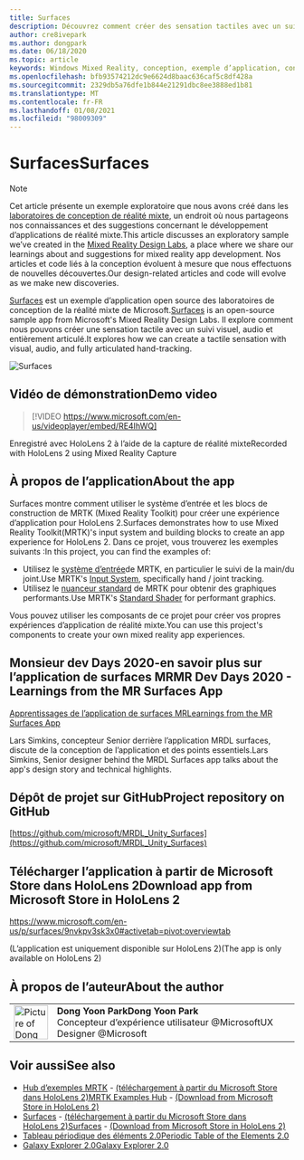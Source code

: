 ```yaml
---
title: Surfaces
description: Découvrez comment créer des sensation tactiles avec un suivi visuel, audio et articulé dans l’exemple d’application surfaces.
author: cre8ivepark
ms.author: dongpark
ms.date: 06/18/2020
ms.topic: article
keywords: Windows Mixed Reality, conception, exemple d’application, contrôles, MRTK, kit de préversion de réalité mixte, Unity, exemples d’applications, exemples d’applications, open source, Microsoft Store, HoloLens, casque de réalité mixte, casque Windows Mixed realisation, casque de réalité virtuelle
ms.openlocfilehash: bfb93574212dc9e6624d8baac636caf5c8df428a
ms.sourcegitcommit: 2329db5a76dfe1b844e21291dbc8ee3888ed1b81
ms.translationtype: MT
ms.contentlocale: fr-FR
ms.lasthandoff: 01/08/2021
ms.locfileid: "98009309"
---
```

# <a name="surfaces"></a><span data-ttu-id="26483-104">Surfaces</span><span class="sxs-lookup"><span data-stu-id="26483-104">Surfaces</span></span>

>[!NOTE]
><span data-ttu-id="26483-105">Cet article présente un exemple exploratoire que nous avons créé dans les [laboratoires de conception de réalité mixte](https://github.com/Microsoft/MRDesignLabs_Unity), un endroit où nous partageons nos connaissances et des suggestions concernant le développement d’applications de réalité mixte.</span><span class="sxs-lookup"><span data-stu-id="26483-105">This article discusses an exploratory sample we’ve created in the [Mixed Reality Design Labs](https://github.com/Microsoft/MRDesignLabs_Unity), a place where we share our learnings about and suggestions for mixed reality app development.</span></span> <span data-ttu-id="26483-106">Nos articles et code liés à la conception évoluent à mesure que nous effectuons de nouvelles découvertes.</span><span class="sxs-lookup"><span data-stu-id="26483-106">Our design-related articles and code will evolve as we make new discoveries.</span></span>

<span data-ttu-id="26483-107">[Surfaces](https://github.com/microsoft/MRDL_Unity_Surfaces)  est un exemple d’application open source des laboratoires de conception de la réalité mixte de Microsoft.</span><span class="sxs-lookup"><span data-stu-id="26483-107">[Surfaces](https://github.com/microsoft/MRDL_Unity_Surfaces)  is an open-source sample app from Microsoft's Mixed Reality Design Labs.</span></span> <span data-ttu-id="26483-108">Il explore comment nous pouvons créer une sensation tactile avec un suivi visuel, audio et entièrement articulé.</span><span class="sxs-lookup"><span data-stu-id="26483-108">It explores how we can create a tactile sensation with visual, audio, and fully articulated hand-tracking.</span></span>

![Surfaces](images/MRDL_Surfaces_1.jpg)

## <a name="demo-video"></a><span data-ttu-id="26483-110">Vidéo de démonstration</span><span class="sxs-lookup"><span data-stu-id="26483-110">Demo video</span></span> 

> [!VIDEO https://www.microsoft.com/en-us/videoplayer/embed/RE4IhWQ]

<span data-ttu-id="26483-111">Enregistré avec HoloLens 2 à l’aide de la capture de réalité mixte</span><span class="sxs-lookup"><span data-stu-id="26483-111">Recorded with HoloLens 2 using Mixed Reality Capture</span></span>

## <a name="about-the-app"></a><span data-ttu-id="26483-112">À propos de l’application</span><span class="sxs-lookup"><span data-stu-id="26483-112">About the app</span></span>

<span data-ttu-id="26483-113">Surfaces montre comment utiliser le système d’entrée et les blocs de construction de MRTK (Mixed Reality Toolkit) pour créer une expérience d’application pour HoloLens 2.</span><span class="sxs-lookup"><span data-stu-id="26483-113">Surfaces demonstrates how to use Mixed Reality Toolkit(MRTK)'s input system and building blocks to create an app experience for HoloLens 2.</span></span> <span data-ttu-id="26483-114">Dans ce projet, vous trouverez les exemples suivants :</span><span class="sxs-lookup"><span data-stu-id="26483-114">In this project, you can find the examples of:</span></span>
- <span data-ttu-id="26483-115">Utilisez le [système d’entrée](https://microsoft.github.io/MixedRealityToolkit-Unity/Documentation/Input/Overview.html)de MRTK, en particulier le suivi de la main/du joint.</span><span class="sxs-lookup"><span data-stu-id="26483-115">Use MRTK's [Input System](https://microsoft.github.io/MixedRealityToolkit-Unity/Documentation/Input/Overview.html), specifically hand / joint tracking.</span></span>
- <span data-ttu-id="26483-116">Utilisez le [nuanceur standard](https://microsoft.github.io/MixedRealityToolkit-Unity/Documentation/README_MRTKStandardShader.html) de MRTK pour obtenir des graphiques performants.</span><span class="sxs-lookup"><span data-stu-id="26483-116">Use MRTK's [Standard Shader](https://microsoft.github.io/MixedRealityToolkit-Unity/Documentation/README_MRTKStandardShader.html) for performant graphics.</span></span>

<span data-ttu-id="26483-117">Vous pouvez utiliser les composants de ce projet pour créer vos propres expériences d’application de réalité mixte.</span><span class="sxs-lookup"><span data-stu-id="26483-117">You can use this project's components to create your own mixed reality app experiences.</span></span>

## <a name="mr-dev-days-2020---learnings-from-the-mr-surfaces-app"></a><span data-ttu-id="26483-118">Monsieur dev Days 2020-en savoir plus sur l’application de surfaces MR</span><span class="sxs-lookup"><span data-stu-id="26483-118">MR Dev Days 2020 - Learnings from the MR Surfaces App</span></span>

[<span data-ttu-id="26483-119">Apprentissages de l’application de surfaces MR</span><span class="sxs-lookup"><span data-stu-id="26483-119">Learnings from the MR Surfaces App</span></span>](https://channel9.msdn.com/Shows/Docs-Mixed-Reality/Learnings-from-the-MR-Surfaces-App)

<span data-ttu-id="26483-120">Lars Simkins, concepteur Senior derrière l’application MRDL surfaces, discute de la conception de l’application et des points essentiels.</span><span class="sxs-lookup"><span data-stu-id="26483-120">Lars Simkins, Senior designer behind the MRDL Surfaces app talks about the app's design story and technical highlights.</span></span>

## <a name="project-repository-on-github"></a><span data-ttu-id="26483-121">Dépôt de projet sur GitHub</span><span class="sxs-lookup"><span data-stu-id="26483-121">Project repository on GitHub</span></span>

[https://github.com/microsoft/MRDL_Unity_Surfaces](https://github.com/microsoft/MRDL_Unity_Surfaces)

## <a name="download-app-from-microsoft-store-in-hololens-2"></a><span data-ttu-id="26483-122">Télécharger l’application à partir de Microsoft Store dans HoloLens 2</span><span class="sxs-lookup"><span data-stu-id="26483-122">Download app from Microsoft Store in HoloLens 2</span></span>

https://www.microsoft.com/en-us/p/surfaces/9nvkpv3sk3x0#activetab=pivot:overviewtab

<span data-ttu-id="26483-123">(L’application est uniquement disponible sur HoloLens 2)</span><span class="sxs-lookup"><span data-stu-id="26483-123">(The app is only available on HoloLens 2)</span></span>

## <a name="about-the-author"></a><span data-ttu-id="26483-124">À propos de l’auteur</span><span class="sxs-lookup"><span data-stu-id="26483-124">About the author</span></span>

<table style="border-collapse:collapse" padding-left="0px">
<tr>
<td style="border-style: none" width="60px"><img alt="Picture of Dong Yoon Park" width="60" height="60" src="images/dongyoonpark.jpg"></td>
<td style="border-style: none"><span data-ttu-id="26483-125"><b>Dong Yoon Park</b></span><span class="sxs-lookup"><span data-stu-id="26483-125"><b>Dong Yoon Park</b></span></span><br><span data-ttu-id="26483-126">Concepteur d’expérience utilisateur @Microsoft</span><span class="sxs-lookup"><span data-stu-id="26483-126">UX Designer @Microsoft</span></span></td>
</tr>
</table>

## <a name="see-also"></a><span data-ttu-id="26483-127">Voir aussi</span><span class="sxs-lookup"><span data-stu-id="26483-127">See also</span></span>

* <span data-ttu-id="26483-128">[Hub d’exemples MRTK](https://microsoft.github.io/MixedRealityToolkit-Unity/Documentation/README_ExampleHub.html) - [(téléchargement à partir du Microsoft Store dans HoloLens 2)](https://www.microsoft.com/en-us/p/mrtk-examples-hub/9mv8c39l2sj4)</span><span class="sxs-lookup"><span data-stu-id="26483-128">[MRTK Examples Hub](https://microsoft.github.io/MixedRealityToolkit-Unity/Documentation/README_ExampleHub.html) - [(Download from Microsoft Store in HoloLens 2)](https://www.microsoft.com/en-us/p/mrtk-examples-hub/9mv8c39l2sj4)</span></span>
* <span data-ttu-id="26483-129">[Surfaces](sampleapp-surfaces.md) - [(téléchargement à partir du Microsoft Store dans HoloLens 2)](https://www.microsoft.com/en-us/p/surfaces/9nvkpv3sk3x0)</span><span class="sxs-lookup"><span data-stu-id="26483-129">[Surfaces](sampleapp-surfaces.md) - [(Download from Microsoft Store in HoloLens 2)](https://www.microsoft.com/en-us/p/surfaces/9nvkpv3sk3x0)</span></span>
* [<span data-ttu-id="26483-130">Tableau périodique des éléments 2.0</span><span class="sxs-lookup"><span data-stu-id="26483-130">Periodic Table of the Elements 2.0</span></span>](https://medium.com/@dongyoonpark/bringing-the-periodic-table-of-the-elements-app-to-hololens-2-with-mrtk-v2-a6e3d8362158)
* [<span data-ttu-id="26483-131">Galaxy Explorer 2.0</span><span class="sxs-lookup"><span data-stu-id="26483-131">Galaxy Explorer 2.0</span></span>](galaxy-explorer-update.md)
